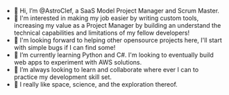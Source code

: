 - 👋 Hi, I’m @AstroClef, a SaaS Model Project Manager and Scrum Master.
- 👀 I'm interested in making my job easier by writing custom tools, increasing my value as a Project Manager by building an understand the technical capabilities and limitations of my fellow developers!
- 🔮 I'm looking forward to helping other opensource projects here, I'll start with simple bugs if I can find some!
- 🌱 I’m currently learning Python and C#. I'm looking to eventually build web apps to experiment with AWS solutions.
- 💞️ I’m always looking to learn and collaborate where ever I can to practice my development skill set.
- 🚀 I really like space, science, and the exploration thereof.

<!---
AstroClef/AstroClef is a ✨ special ✨ repository because its `README.md` (this file) appears on your GitHub profile.
You can click the Preview link to take a look at your changes.
--->
